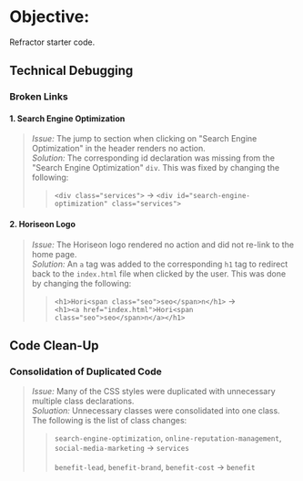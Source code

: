 # Objective: 
Refractor starter code.

## Technical Debugging  

### **Broken Links**  

#### 1. Search Engine Optimization 
> *Issue:* The jump to section when clicking on "Search Engine Optimization" in the header renders no action.  
> *Solution:* The corresponding id declaration was missing from the "Search Engine Optimization" `div`. This was fixed by changing the following:  
>>`<div class="services">` -> `<div id="search-engine-optimization" class="services">`  

#### 2. Horiseon Logo
> *Issue:* The Horiseon logo rendered no action and did not re-link to the home page.    
> *Solution:* An `a` tag was added to the corresponding `h1` tag to redirect back to the `index.html` file when clicked by the user. This was done by changing the following:  
>>`<h1>Hori<span class="seo">seo</span>n</h1>` -> <br>`<h1><a href="index.html">Hori<span class="seo">seo</span>n</a></h1>`  

## Code Clean-Up

### Consolidation of Duplicated Code

> *Issue:* Many of the CSS styles were duplicated with unnecessary multiple class declarations.  
> *Soluation:* Unnecessary classes were consolidated into one class. The following is the list of class changes:  
>> `search-engine-optimization`, `online-reputation-management`, `social-media-marketing` -> `services` <br><br>
>> `benefit-lead`, `benefit-brand`, `benefit-cost` -> `benefit`

